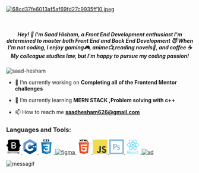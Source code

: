 
<a href="#"><img src="https://imgtr.ee/images/2023/09/16/68cd37fe6013af5af69fd27c9935ff10.jpeg" alt="68cd37fe6013af5af69fd27c9935ff10.jpeg" border="0" /></a>

<br/>
<h5 align="center">Hey! 👋 I'm Saad Hisham, a Front End Development enthusiast  I'm determined to master both Front End and Back End Development 😈
  When I'm not coding, I enjoy gaming🎮, anime📺,reading novels📖, and coffee ☕️ My colleague studies law, but I'm happy to pursue my coding passion! 
  </h5>
</div>
<p align="left"> <img src="https://komarev.com/ghpvc/?username=saad-hesham&label=Profile%20views&color=0e75b6&style=flat" alt="saad-hesham" /> </p>

- 🔭 I’m currently working on **Completing all of the Frontend Mentor challenges**

- 🌱 I’m currently learning **MERN STACK ,Problem solving with c++**

- 📫 How to reach me **saadhesham626@gmail.com**

<h3 align="left">Languages and Tools:</h3>
<p align="left"> <a href="https://getbootstrap.com" target="_blank" rel="noreferrer"> <img src="https://raw.githubusercontent.com/devicons/devicon/master/icons/bootstrap/bootstrap-plain-wordmark.svg" alt="bootstrap" width="40" height="40"/> </a> <a href="https://www.w3schools.com/cpp/" target="_blank" rel="noreferrer"> <img src="https://raw.githubusercontent.com/devicons/devicon/master/icons/cplusplus/cplusplus-original.svg" alt="cplusplus" width="40" height="40"/> </a> <a href="https://www.w3schools.com/css/" target="_blank" rel="noreferrer"> <img src="https://raw.githubusercontent.com/devicons/devicon/master/icons/css3/css3-original-wordmark.svg" alt="css3" width="40" height="40"/> </a> <a href="https://www.figma.com/" target="_blank" rel="noreferrer"> <img src="https://www.vectorlogo.zone/logos/figma/figma-icon.svg" alt="figma" width="40" height="40"/> </a> <a href="https://www.w3.org/html/" target="_blank" rel="noreferrer"> <img src="https://raw.githubusercontent.com/devicons/devicon/master/icons/html5/html5-original-wordmark.svg" alt="html5" width="40" height="40"/> </a> <a href="https://developer.mozilla.org/en-US/docs/Web/JavaScript" target="_blank" rel="noreferrer"> <img src="https://raw.githubusercontent.com/devicons/devicon/master/icons/javascript/javascript-original.svg" alt="javascript" width="40" height="40"/> </a> <a href="https://www.photoshop.com/en" target="_blank" rel="noreferrer"> <img src="https://raw.githubusercontent.com/devicons/devicon/master/icons/photoshop/photoshop-line.svg" alt="photoshop" width="40" height="40"/> </a> <a href="https://reactjs.org/" target="_blank" rel="noreferrer"> <img src="https://raw.githubusercontent.com/devicons/devicon/master/icons/react/react-original-wordmark.svg" alt="react" width="40" height="40"/> </a>  <a href="https://www.adobe.com/products/xd.html" target="_blank" rel="noreferrer"> <img src="https://cdn.worldvectorlogo.com/logos/adobe-xd.svg" alt="xd" width="40" height="40"/> </a> </p>

<img src="https://raw.githubusercontent.com/TheDudeThatCode/TheDudeThatCode/master/Assets/Designer.gif" alt="messagif" border="0">


